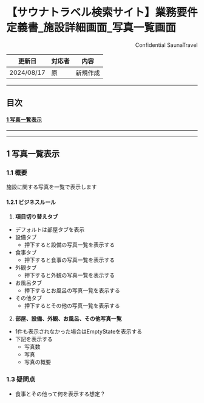# 【サウナトラベル検索サイト】業務要件定義書\_施設詳細画面\_写真一覧画面

<div style="text-align: right;">
Confidential SaunaTravel
</div>

|更新日|対応者|内容|
|-|-|-|
| 2024/08/17 | 原 | 新規作成 |

***

## 目次
#### [1 写真一覧表示](#anchor1)

***


***

<a id="anchor1"></a>

## 1 写真一覧表示

### 1.1 概要

施設に関する写真を一覧で表示します

#### 1.2.1 ビジネスルール

1. **項目切り替えタブ**
- デフォルトは部屋タブを表示
- 設備タブ
  - 押下すると設備の写真一覧を表示する
- 食事タブ
  - 押下すると食事の写真一覧を表示する
- 外観タブ
  - 押下すると外観の写真一覧を表示する
- お風呂タブ
  - 押下するとお風呂の写真一覧を表示する
- その他タブ
  - 押下するとその他の写真一覧を表示する

2. **部屋、設備、外観、お風呂、その他写真一覧**
- 1件も表示されなかった場合はEmptyStateを表示する
- 下記を表示する
  - 写真数
  - 写真
  - 写真の概要

### 1.3 疑問点

- 食事とその他って何を表示する想定？
